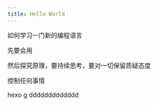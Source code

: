 ```yaml
---
title: Hello World
---
```


如何学习一门新的编程语言

先要会用

然后探究原理，要持续思考，要对一切保留质疑态度

控制任何事情

hexo g ddddddddddddd


